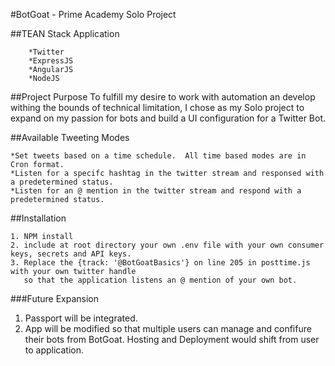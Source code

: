 #BotGoat - Prime Academy Solo Project

##TEAN Stack Application
```
	*Twitter
	*ExpressJS
	*AngularJS
	*NodeJS
```

##Project Purpose
To fulfill my desire to work with automation an develop withing the bounds of technical limitation, I chose as my Solo project to expand on my passion for bots and build a UI configuration for a Twitter Bot.

##Available Tweeting Modes
```
*Set tweets based on a time schedule.  All time based modes are in Cron format.
*Listen for a specifc hashtag in the twitter stream and responsed with a predetermined status.
*Listen for an @ mention in the twitter stream and respond with a predetermined status.

```

##Installation
```
1. NPM install
2. include at root directory your own .env file with your own consumer keys, secrets and API keys.
3. Replace the {track: '@BotGoatBasics'} on line 205 in posttime.js with your own twitter handle 
   so that the application listens an @ mention of your own bot.
```

###Future Expansion
1. Passport will be integrated.
2. App will be modified so that multiple users can manage and confifure their bots from BotGoat.  Hosting and Deployment would shift from user to application.

